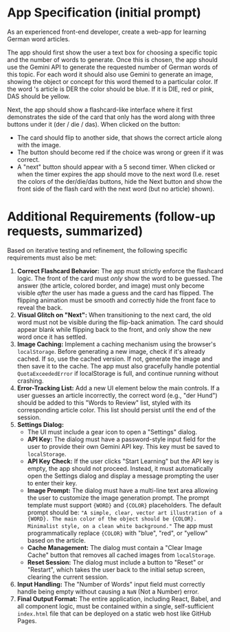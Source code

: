 # App Specification (initial prompt)

As an experienced front-end developer, create a web-app for learning German word articles.

The app should first show the user a text box for choosing a specific topic and the number of words to generate. Once this is chosen, the app should use the Gemini API to generate the requested number of German words of this topic. For each word it should also use Gemini to generate an image, showing the object or concept for this word themed to a particular color. If the word 's article is DER the color should be blue. If it is DIE, red or pink, DAS should be yellow.

Next, the app should show a flashcard-like interface where it first demonstrates the side of the card that only has the word along with three buttons under it (der / die / das). When clicked on the button:

- The card should flip to another side, that shows the correct article along with the image.
- The button should become red if the choice was wrong or green if it was correct.
- A "next" button should appear with a 5 second timer. When clicked or when the timer expires the app should move to the next word (I.e. reset the colors of the der/die/das buttons, hide the Next button and show the front side of the flash card with the next word (but no article) shown).

# Additional Requirements (follow-up requests, summarized)

Based on iterative testing and refinement, the following specific requirements must also be met:

1.  **Correct Flashcard Behavior:** The app must strictly enforce the flashcard logic. The front of the card must *only* show the word to be guessed. The answer (the article, colored border, and image) must only become visible *after* the user has made a guess and the card has flipped. The flipping animation must be smooth and correctly hide the front face to reveal the back.
2.  **Visual Glitch on "Next":** When transitioning to the next card, the old word must not be visible during the flip-back animation. The card should appear blank while flipping back to the front, and only show the new word once it has settled.
3.  **Image Caching:** Implement a caching mechanism using the browser's `localStorage`. Before generating a new image, check if it's already cached. If so, use the cached version. If not, generate the image and then save it to the cache. The app must also gracefully handle potential `QuotaExceededError` if localStorage is full, and continue running without crashing.
4.  **Error-Tracking List:** Add a new UI element below the main controls. If a user guesses an article incorrectly, the correct word (e.g., "der Hund") should be added to this "Words to Review" list, styled with its corresponding article color. This list should persist until the end of the session.
5.  **Settings Dialog:**
    -   The UI must include a gear icon to open a "Settings" dialog.
    -   **API Key:** The dialog must have a password-style input field for the user to provide their own Gemini API key. This key must be saved to `localStorage`.
    -   **API Key Check:** If the user clicks "Start Learning" but the API key is empty, the app should not proceed. Instead, it must automatically open the Settings dialog and display a message prompting the user to enter their key.
    -   **Image Prompt:** The dialog must have a multi-line text area allowing the user to customize the image generation prompt. The prompt template must support `{WORD}` and `{COLOR}` placeholders. The default prompt should be: `"A simple, clear, vector art illustration of a {WORD}. The main color of the object should be {COLOR}. Minimalist style, on a clean white background."` The app must programmatically replace `{COLOR}` with "blue", "red", or "yellow" based on the article.
    -   **Cache Management:** The dialog must contain a "Clear Image Cache" button that removes all cached images from `localStorage`.
    -   **Reset Session:** The dialog must include a button to "Reset" or "Restart", which takes the user back to the initial setup screen, clearing the current session.
6.  **Input Handling:** The "Number of Words" input field must correctly handle being empty without causing a `NaN` (Not a Number) error.
7.  **Final Output Format:** The entire application, including React, Babel, and all component logic, must be contained within a single, self-sufficient `index.html` file that can be deployed on a static web host like GitHub Pages.

